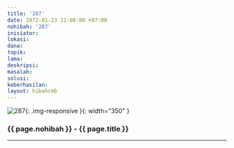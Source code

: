 ```yaml
---
title: '287'
date: 2872-01-23 11:08:00 +07:00
nohibah: '287'
inisiator:
lokasi:
dana:
topik:
lama:
deskripsi:
masalah:
solusi:
keberhasilan:
layout: hibahcmb
---
```


![287](/static/img/hibahcmb/287.png){: .img-responsive }{: width="350" }

### {{ page.nohibah }} - {{ page.title }}

---
